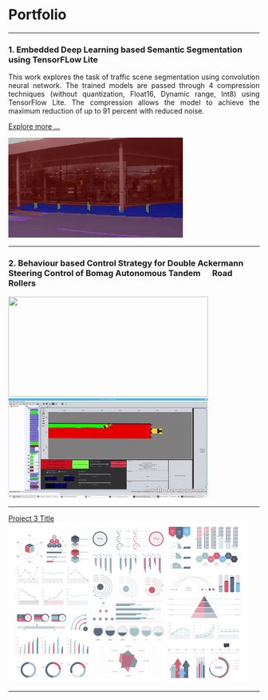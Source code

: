 # Portfolio

---
### 1. Embedded Deep Learning based Semantic Segmentation &nbsp;&nbsp;&nbsp;&nbsp; using TensorFLow Lite
<p align="justify">
This work explores the task of traffic scene segmentation using convolution neural network. The trained models are passed through 4 compression techniques (without quantization, Float16, Dynamic range, Int8) using TensorFlow Lite. The compression allows the model to achieve the maximum reduction of up to 91 percent with reduced noise. <br> 
 
[Explore more ...](/Project_1.md)
 
</p>
<img src="https://github.com/ayadav10491/Portfolio/blob/master/images/camvid.gif?raw=true" width="350" height="200"> <!-- <img src="https://github.com/ayadav10491/Portfolio/blob/master/images/size_comparison.jpg?raw=true"  width="300" height="200"/> -->

---

### 2. Behaviour based Control Strategy for Double Ackermann Steering Control of Bomag Autonomous Tandem &nbsp;&nbsp;&nbsp;&nbsp; Road Rollers

<img src="https://github.com/ayadav10491/Portfolio/blob/master/images/robot_unreal.gif?raw=true" width="400" height="200"> <img src="https://github.com/ayadav10491/Portfolio/blob/master/images/robot_finroc.gif?raw=true"  width="400" height="200"/>


---
[Project 3 Title](http://example.com/)
<img src="images/dummy_thumbnail.jpg?raw=true"/>

---




